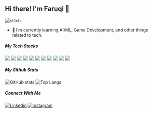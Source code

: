 ## Hi there! I'm Faruqi 👋

![stitch](https://media.giphy.com/media/OnnUZxcHsbBN6/giphy.gif?cid=ecf05e47hn889n3lwn213njfwn42kve665imr44810z2a0ne&ep=v1_gifs_related&rid=giphy.gif&ct=g)

- 🌱 I’m currently learning AI/ML, Game Development, and other things related to tech.

<!--
**mfaruqi35/mfaruqi35** is a ✨ _special_ ✨ repository because its `README.md` (this file) appears on your GitHub profile.

Here are some ideas to get you started:

- 🔭 I’m currently working on ...
- 👯 I’m looking to collaborate on ...
- 🤔 I’m looking for help with ...
- 💬 Ask me about ...
- 📫 How to reach me: ...
- 😄 Pronouns: ...
- ⚡ Fun fact: ...
-->

##### My Tech Stacks

<img src="https://img.shields.io/badge/MongoDB-4EA94B?style=for-the-badge&logo=mongodb&logoColor=white" /> <img src="https://img.shields.io/badge/Express%20js-000000?style=for-the-badge&logo=express&logoColor=white" /> <img src="https://img.shields.io/badge/Godot-478CBF?style=for-the-badge&logo=GodotEngine&logoColor=white" /> <img src="https://img.shields.io/badge/Jupyter-F37626.svg?&style=for-the-badge&logo=Jupyter&logoColor=white" /> <img src="https://img.shields.io/badge/Tailwind_CSS-38B2AC?style=for-the-badge&logo=tailwind-css&logoColor=white" /> <img src="https://img.shields.io/badge/HTML5-E34F26?style=for-the-badge&logo=html5&logoColor=white" /> <img src="https://img.shields.io/badge/CSS3-1572B6?style=for-the-badge&logo=css3&logoColor=white" /> <img src="https://img.shields.io/badge/Python-FFD43B?style=for-the-badge&logo=python&logoColor=blue" /> <img src="https://img.shields.io/badge/Pandas-2C2D72?style=for-the-badge&logo=pandas&logoColor=white" /> <img src="https://img.shields.io/badge/scikit_learn-F7931E?style=for-the-badge&logo=scikit-learn&logoColor=white" /> <img src="https://img.shields.io/badge/Numpy-777BB4?style=for-the-badge&logo=numpy&logoColor=white" />

##### My Github Stats

![GitHub stats](https://github-readme-stats.vercel.app/api?username=mfaruqi35&show_icons=true&theme=tokyonight) ![Top Langs](https://github-readme-stats.vercel.app/api/top-langs/?username=mfaruqi35&layout=compact)

##### Connect With Me

[![Linkedin](https://img.shields.io/badge/LinkedIn-0077B5?style=for-the-badge&logo=linkedin&logoColor=white)](https://www.linkedin.com/in/muhammad-faruqi-4028b0289/) [![Instagram](https://img.shields.io/badge/Instagram-E4405F?style=for-the-badge&logo=instagram&logoColor=white)](https://www.instagram.com/muhammadfaruqi35/)
